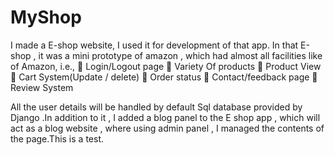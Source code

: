 # MyShop

I made a E-shop website, I used it for development of that app. In that E-shop , it was a mini prototype of amazon , which had almost all
facilities like of Amazon, i.e.,
 Login/Logout page
 Variety Of products
 Product View
 Cart System(Update / delete)
 Order status
 Contact/feedback page
 Review System

All the user details will be handled by default Sql database provided by Django .In addition to it , I
added a blog panel to the E shop app , which will act as a blog website , where using admin panel , I
managed the contents of the page.This is a test.
